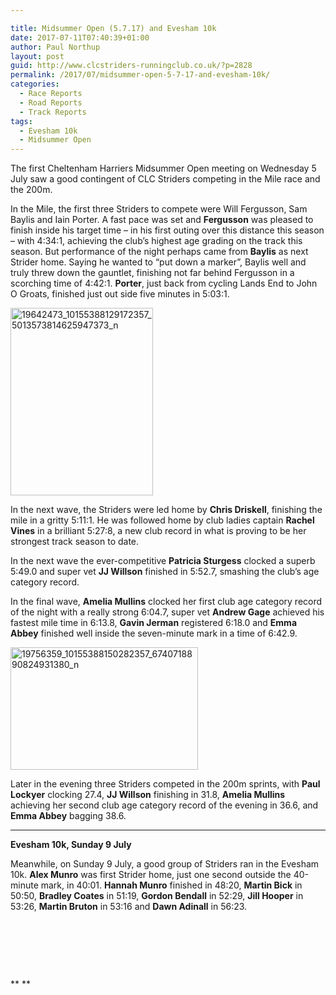 ```yaml
---

title: Midsummer Open (5.7.17) and Evesham 10k
date: 2017-07-11T07:40:39+01:00
author: Paul Northup
layout: post
guid: http://www.clcstriders-runningclub.co.uk/?p=2828
permalink: /2017/07/midsummer-open-5-7-17-and-evesham-10k/
categories:
  - Race Reports
  - Road Reports
  - Track Reports
tags:
  - Evesham 10k
  - Midsummer Open
---
```

The first Cheltenham Harriers Midsummer Open meeting on Wednesday 5 July saw a good contingent of CLC Striders competing in the Mile race and the 200m.

In the Mile, the first three Striders to compete were Will Fergusson, Sam Baylis and Iain Porter. A fast pace was set and **Fergusson** was pleased to finish inside his target time – in his first outing over this distance this season – with 4:34:1, achieving the club’s highest age grading on the track this season. But performance of the night perhaps came from **Baylis** as next Strider home. Saying he wanted to “put down a marker”, Baylis well and truly threw down the gauntlet, finishing not far behind Fergusson in a scorching time of 4:42:1. **Porter**, just back from cycling Lands End to John O Groats, finished just out side five minutes in 5:03:1.

[<img class="alignnone size-medium wp-image-2831" src="http://www.clcstriders-runningclub.co.uk/wplive/wp-content/uploads/2017/07/19642473_10155388129172357_5013573814625947373_n-228x300.jpg" alt="19642473_10155388129172357_5013573814625947373_n" width="228" height="300" srcset="http://www.clcstriders-runningclub.co.uk/wplive/wp-content/uploads/2017/07/19642473_10155388129172357_5013573814625947373_n-228x300.jpg 228w, http://www.clcstriders-runningclub.co.uk/wplive/wp-content/uploads/2017/07/19642473_10155388129172357_5013573814625947373_n.jpg 728w" sizes="(max-width: 228px) 100vw, 228px" />](http://www.clcstriders-runningclub.co.uk/wplive/wp-content/uploads/2017/07/19642473_10155388129172357_5013573814625947373_n.jpg)

In the next wave, the Striders were led home by **Chris Driskell**, finishing the mile in a gritty 5:11:1. He was followed home by club ladies captain **Rachel Vines** in a brilliant 5:27:8, a new club record in what is proving to be her strongest track season to date.

In the next wave the ever-competitive **Patricia Sturgess** clocked a superb 5:49.0 and super vet **JJ Willson** finished in 5:52.7, smashing the club’s age category record.

In the final wave, **Amelia Mullins** clocked her first club age category record of the night with a really strong 6:04.7, super vet **Andrew Gage** achieved his fastest mile time in 6:13.8, **Gavin Jerman** registered 6:18.0 and **Emma Abbey** finished well inside the seven-minute mark in a time of 6:42.9.

<img class="alignnone size-medium wp-image-2830" src="http://www.clcstriders-runningclub.co.uk/wplive/wp-content/uploads/2017/07/19756359_10155388150282357_6740718890824931380_n-300x196.jpg" alt="19756359_10155388150282357_6740718890824931380_n" width="300" height="196" srcset="http://www.clcstriders-runningclub.co.uk/wplive/wp-content/uploads/2017/07/19756359_10155388150282357_6740718890824931380_n-300x196.jpg 300w, http://www.clcstriders-runningclub.co.uk/wplive/wp-content/uploads/2017/07/19756359_10155388150282357_6740718890824931380_n-768x502.jpg 768w, http://www.clcstriders-runningclub.co.uk/wplive/wp-content/uploads/2017/07/19756359_10155388150282357_6740718890824931380_n.jpg 960w" sizes="(max-width: 300px) 100vw, 300px" /> 

Later in the evening three Striders competed in the 200m sprints, with **Paul Lockyer** clocking 27.4, **JJ Willson** finishing in 31.8, **Amelia Mullins** achieving her second club age category record of the evening in 36.6, and **Emma Abbey** bagging 38.6.

* * *

**Evesham 10k, Sunday 9 July**

Meanwhile, on Sunday 9 July, a good group of Striders ran in the Evesham 10k. **Alex Munro** was first Strider home, just one second outside the 40-minute mark, in 40:01. **Hannah Munro** finished in 48:20, **Martin Bick** in 50:50, **Bradley Coates** in 51:19, **Gordon Bendall** in 52:29, **Jill Hooper** in 53:26, **Martin Bruton** in 53:16 and **Dawn Adinall** in 56:23.

&nbsp;

&nbsp;

&nbsp;

** **